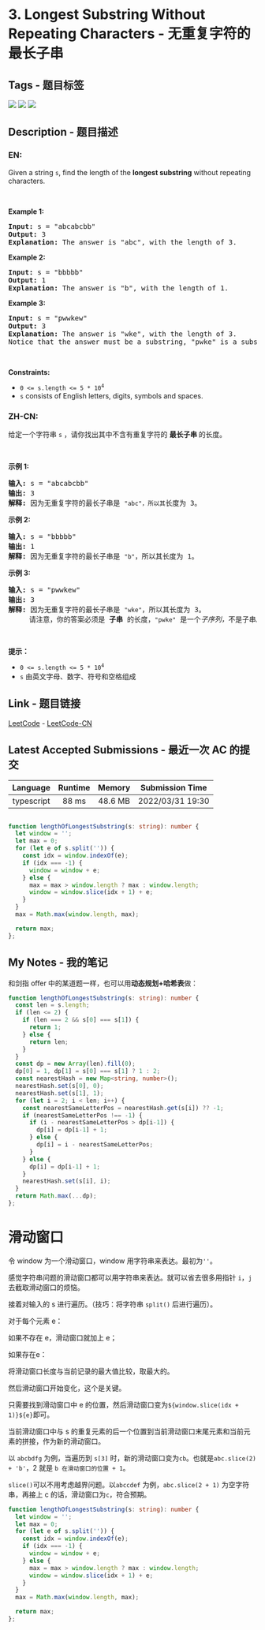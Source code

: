 
# 3. Longest Substring Without Repeating Characters - 无重复字符的最长子串

## Tags - 题目标签

 <img src="https://img.shields.io/badge/Hash Table-哈希表-blue.svg">   <img src="https://img.shields.io/badge/String-字符串-blue.svg">   <img src="https://img.shields.io/badge/Sliding Window-滑动窗口-blue.svg">  


## Description - 题目描述

### EN:
<p>Given a string <code>s</code>, find the length of the <strong>longest substring</strong> without repeating characters.</p>

<p>&nbsp;</p>
<p><strong>Example 1:</strong></p>

<pre>
<strong>Input:</strong> s = &quot;abcabcbb&quot;
<strong>Output:</strong> 3
<strong>Explanation:</strong> The answer is &quot;abc&quot;, with the length of 3.
</pre>

<p><strong>Example 2:</strong></p>

<pre>
<strong>Input:</strong> s = &quot;bbbbb&quot;
<strong>Output:</strong> 1
<strong>Explanation:</strong> The answer is &quot;b&quot;, with the length of 1.
</pre>

<p><strong>Example 3:</strong></p>

<pre>
<strong>Input:</strong> s = &quot;pwwkew&quot;
<strong>Output:</strong> 3
<strong>Explanation:</strong> The answer is &quot;wke&quot;, with the length of 3.
Notice that the answer must be a substring, &quot;pwke&quot; is a subsequence and not a substring.
</pre>

<p>&nbsp;</p>
<p><strong>Constraints:</strong></p>

<ul>
	<li><code>0 &lt;= s.length &lt;= 5 * 10<sup>4</sup></code></li>
	<li><code>s</code> consists of English letters, digits, symbols and spaces.</li>
</ul>


### ZH-CN:
<p>给定一个字符串 <code>s</code> ，请你找出其中不含有重复字符的&nbsp;<strong>最长子串&nbsp;</strong>的长度。</p>

<p>&nbsp;</p>

<p><strong>示例&nbsp;1:</strong></p>

<pre>
<strong>输入: </strong>s = "abcabcbb"
<strong>输出: </strong>3 
<strong>解释:</strong> 因为无重复字符的最长子串是 <code>"abc"，所以其</code>长度为 3。
</pre>

<p><strong>示例 2:</strong></p>

<pre>
<strong>输入: </strong>s = "bbbbb"
<strong>输出: </strong>1
<strong>解释: </strong>因为无重复字符的最长子串是 <code>"b"</code>，所以其长度为 1。
</pre>

<p><strong>示例 3:</strong></p>

<pre>
<strong>输入: </strong>s = "pwwkew"
<strong>输出: </strong>3
<strong>解释: </strong>因为无重复字符的最长子串是&nbsp;<code>"wke"</code>，所以其长度为 3。
&nbsp;    请注意，你的答案必须是 <strong>子串 </strong>的长度，<code>"pwke"</code>&nbsp;是一个<em>子序列，</em>不是子串。
</pre>

<p>&nbsp;</p>

<p><strong>提示：</strong></p>

<ul>
	<li><code>0 &lt;= s.length &lt;= 5 * 10<sup>4</sup></code></li>
	<li><code>s</code>&nbsp;由英文字母、数字、符号和空格组成</li>
</ul>



## Link - 题目链接

[LeetCode](https://leetcode.com/problems/longest-substring-without-repeating-characters/description/)  -  [LeetCode-CN](https://leetcode.cn/problems/longest-substring-without-repeating-characters/description/)
## Latest Accepted Submissions - 最近一次 AC 的提交


| Language | Runtime | Memory | Submission Time |
|:---:|:---:|:---:|:---:|
| typescript  | 88 ms | 48.6 MB | 2022/03/31 19:30 |

```typescript

function lengthOfLongestSubstring(s: string): number {
  let window = '';
  let max = 0;
  for (let e of s.split('')) {
    const idx = window.indexOf(e);
    if (idx === -1) {
      window = window + e;
    } else {
      max = max > window.length ? max : window.length;
      window = window.slice(idx + 1) + e;
    }
  }
  max = Math.max(window.length, max);

  return max;
};

```
## My Notes - 我的笔记


和剑指 offer 中的某道题一样，也可以用**动态规划+哈希表**做：

```typescript
function lengthOfLongestSubstring(s: string): number {
  const len = s.length;
  if (len <= 2) {
    if (len === 2 && s[0] === s[1]) {
      return 1;
    } else {
      return len;
    }
  }
  const dp = new Array(len).fill(0);
  dp[0] = 1, dp[1] = s[0] === s[1] ? 1 : 2;
  const nearestHash = new Map<string, number>();
  nearestHash.set(s[0], 0);
  nearestHash.set(s[1], 1);
  for (let i = 2; i < len; i++) {
    const nearestSameLetterPos = nearestHash.get(s[i]) ?? -1;
    if (nearestSameLetterPos !== -1) {
      if (i - nearestSameLetterPos > dp[i-1]) {
        dp[i] = dp[i-1] + 1;
      } else {
        dp[i] = i - nearestSameLetterPos;
      }
    } else {
      dp[i] = dp[i-1] + 1;
    }
    nearestHash.set(s[i], i);
  }
  return Math.max(...dp);
};
```



# 滑动窗口

令 window 为一个滑动窗口，window 用字符串来表达。最初为`''`。

感觉字符串问题的滑动窗口都可以用字符串来表达。就可以省去很多用指针 `i`，`j` 去截取滑动窗口的烦恼。

接着对输入的 s 进行遍历。（技巧：将字符串 `split()` 后进行遍历）。

对于每个元素 e：

如果不存在 e，滑动窗口就加上 e；

如果存在e：

将滑动窗口长度与当前记录的最大值比较，取最大的。

然后滑动窗口开始变化，这个是关键。

只需要找到滑动窗口中 e 的位置，然后滑动窗口变为`${window.slice(idx + 1)}${e}`即可。

当前滑动窗口中与 s 的重复元素的后一个位置到当前滑动窗口末尾元素和当前元素的拼接，作为新的滑动窗口。

以 `abcbdfg` 为例，当遍历到 `s[3]` 时，新的滑动窗口变为`cb`。也就是`abc.slice(2) + 'b'`，2 就是 `b 在滑动窗口的位置 + 1`。

`slice()`可以不用考虑越界问题。以`abccdef` 为例，`abc.slice(2 + 1)` 为空字符串，再接上 c 的话，滑动窗口为`c`，符合预期。

```typescript
function lengthOfLongestSubstring(s: string): number {
  let window = '';
  let max = 0;
  for (let e of s.split('')) {
    const idx = window.indexOf(e);
    if (idx === -1) {
      window = window + e;
    } else {
      max = max > window.length ? max : window.length;
      window = window.slice(idx + 1) + e;
    }
  }
  max = Math.max(window.length, max);

  return max;
};
```


